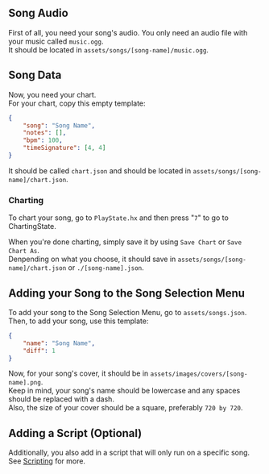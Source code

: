 ## Song Audio
First of all, you need your song's audio. You only need an audio file with your music called `music.ogg`. <br>
It should be located in `assets/songs/[song-name]/music.ogg`.

## Song Data
Now, you need your chart. <br>
For your chart, copy this empty template:
```json
{
    "song": "Song Name",
    "notes": [],
    "bpm": 100,
    "timeSignature": [4, 4]
}
```
It should be called `chart.json` and should be located in `assets/songs/[song-name]/chart.json`.

### Charting
To chart your song, go to `PlayState.hx` and then press "`7`" to go to ChartingState.

When you're done charting, simply save it by using `Save Chart` or `Save Chart As`. <br> 
Denpending on what you choose, it should save in `assets/songs/[song-name]/chart.json` or `./[song-name].json`.

## Adding your Song to the Song Selection Menu
To add your song to the Song Selection Menu, go to `assets/songs.json`. <br>
Then, to add your song, use this template:
```json
{
    "name": "Song Name",
    "diff": 1
}
```

Now, for your song's cover, it should be in `assets/images/covers/[song-name].png`. <br>
Keep in mind, your song's name should be lowercase and any spaces should be replaced with a dash. <br>
Also, the size of your cover should be a square, preferably `720 by 720`.

## Adding a Script (Optional)
Additionally, you also add in a script that will only run on a specific song. <br>
See [Scripting](https://github.com/Joalor64GH/Rhythmo-SC/wiki/Scripting) for more.